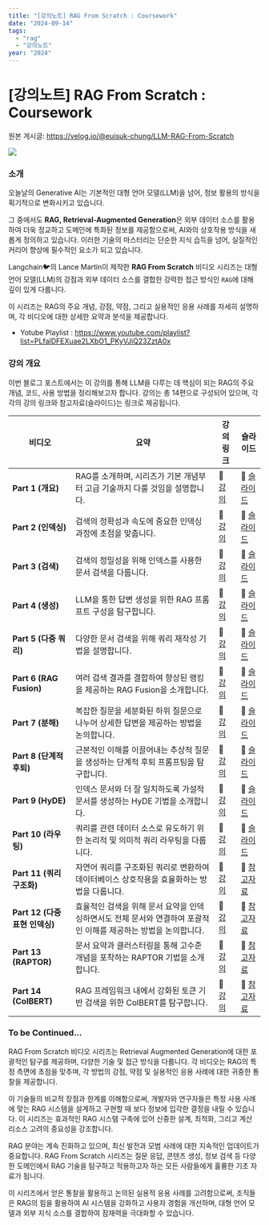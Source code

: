 ```yaml
---
title: "[강의노트] RAG From Scratch : Coursework"
date: "2024-09-14"
tags:
  - "rag"
  - "강의노트"
year: "2024"
---
```


# [강의노트] RAG From Scratch : Coursework

원본 게시글: https://velog.io/@euisuk-chung/LLM-RAG-From-Scratch



![](https://velog.velcdn.com/images/euisuk-chung/post/a2375913-1244-4a82-b3cd-c278e98e252c/image.png)

### 소개

오늘날의 Generative AI는 기본적인 대형 언어 모델(LLM)을 넘어, 정보 활용의 방식을 획기적으로 변화시키고 있습니다.

그 중에서도 **RAG, Retrieval-Augmented Generation**은 외부 데이터 소스를 활용하여 더욱 정교하고 도메인에 특화된 정보를 제공함으로써, AI와의 상호작용 방식을 새롭게 정의하고 있습니다. 이러한 기술의 마스터리는 단순한 지식 습득을 넘어, 실질적인 커리어 향상에 필수적인 요소가 되고 있습니다.

Langchain🐦의 Lance Martin이 제작한 **RAG From Scratch** 비디오 시리즈는 대형 언어 모델(LLM)의 강점과 외부 데이터 소스를 결합한 강력한 접근 방식인 `RAG`에 대해 깊이 있게 다룹니다.

이 시리즈는 RAG의 주요 개념, 강점, 약점, 그리고 실용적인 응용 사례를 자세히 설명하며, 각 비디오에 대한 상세한 요약과 분석을 제공합니다.

* Yotube Playlist : <https://www.youtube.com/playlist?list=PLfaIDFEXuae2LXbO1_PKyVJiQ23ZztA0x>

### 강의 개요

이번 블로그 포스트에서는 이 강의를 통해 LLM을 다루는 데 핵심이 되는 RAG의 주요 개념, 코드, 사용 방법을 정리해보고자 합니다. 강의는 총 14편으로 구성되어 있으며, 각각의 강의 링크와 참고자료(슬라이드)는 링크로 제공됩니다.

| **비디오** | **요약** | **강의 링크** | **슬라이드** |
| --- | --- | --- | --- |
| **Part 1 (개요)** | RAG를 소개하며, 시리즈가 기본 개념부터 고급 기술까지 다룰 것임을 설명합니다. | 📌 [강의](https://www.youtube.com/watch?v=wd7TZ4w1mSw&list=PLfaIDFEXuae2LXbO1_PKyVJiQ23ZztA0x&index=1&pp=iAQB) | 📖 [슬라이드](https://docs.google.com/presentation/d/1C9IaAwHoWcc4RSTqo-pCoN3h0nCgqV2JEYZUJunv_9Q/edit?usp=sharing) |
| **Part 2 (인덱싱)** | 검색의 정확성과 속도에 중요한 인덱싱 과정에 초점을 맞춥니다. | 📌 [강의](https://www.youtube.com/watch?v=bjb_EMsTDKI&list=PLfaIDFEXuae2LXbO1_PKyVJiQ23ZztA0x&index=2&pp=iAQB) | 📖 [슬라이드](https://docs.google.com/presentation/d/1MhsCqZs7wTX6P19TFnA9qRSlxH3u-1-0gWkhBiDG9lQ/edit?usp=sharing) |
| **Part 3 (검색)** | 검색의 정밀성을 위해 인덱스를 사용한 문서 검색을 다룹니다. | 📌 [강의](https://www.youtube.com/watch?v=LxNVgdIz9sU&list=PLfaIDFEXuae2LXbO1_PKyVJiQ23ZztA0x&index=3&pp=iAQB) | 📖 [슬라이드](https://docs.google.com/presentation/d/124I8jlBRCbb0LAUhdmDwbn4nREqxSxZU1RF_eTGXUGc/edit?usp=sharing) |
| **Part 4 (생성)** | LLM을 통한 답변 생성을 위한 RAG 프롬프트 구성을 탐구합니다. | 📌 [강의](https://www.youtube.com/watch?v=JChPi0CRnDY&list=PLfaIDFEXuae2LXbO1_PKyVJiQ23ZztA0x&index=4&pp=iAQB) | 📖 [슬라이드](https://docs.google.com/presentation/d/1eRJwzbdSv71e9Ou9yeqziZrz1UagwX8B1kL4TbL5_Gc/edit?usp=sharing) |
| **Part 5 (다중 쿼리)** | 다양한 문서 검색을 위해 쿼리 재작성 기법을 설명합니다. | 📌 [강의](https://www.youtube.com/watch?v=JChPi0CRnDY&list=PLfaIDFEXuae2LXbO1_PKyVJiQ23ZztA0x&index=5&pp=iAQB) | 📖 [슬라이드](https://docs.google.com/presentation/d/15pWydIszbQG3Ipur9COfTduutTZm6ULdkkyX-MNry8I/edit?usp=sharing) |
| **Part 6 (RAG Fusion)** | 여러 검색 결과를 결합하여 향상된 랭킹을 제공하는 RAG Fusion을 소개합니다. | 📌 [강의](https://www.youtube.com/watch?v=JChPi0CRnDY&list=PLfaIDFEXuae2LXbO1_PKyVJiQ23ZztA0x&index=6&pp=iAQB) | 📖 [슬라이드](https://docs.google.com/presentation/d/1EwykmdVSQqlh6XpGt8APOMYp4q1CZqqeclAx61pUcjI/edit?usp=sharing) |
| **Part 7 (분해)** | 복잡한 질문을 세분화된 하위 질문으로 나누어 상세한 답변을 제공하는 방법을 논의합니다. | 📌 [강의](https://www.youtube.com/watch?v=JChPi0CRnDY&list=PLfaIDFEXuae2LXbO1_PKyVJiQ23ZztA0x&index=7&pp=iAQB) | 📖 [슬라이드](https://docs.google.com/presentation/d/1O97KYrsmYEmhpQ6nkvOVAqQYMJvIaZulGFGmz4cuuVE/edit?usp=sharing) |
| **Part 8 (단계적 후퇴)** | 근본적인 이해를 이끌어내는 추상적 질문을 생성하는 단계적 후퇴 프롬프팅을 탐구합니다. | 📌 [강의](https://www.youtube.com/watch?v=JChPi0CRnDY&list=PLfaIDFEXuae2LXbO1_PKyVJiQ23ZztA0x&index=8&pp=iAQB) | 📖 [슬라이드](https://docs.google.com/presentation/d/1L0MRGVDxYA1eLOR0L_6Ze1l2YV8AhN1QKUtmNA-fJlU/edit?usp=sharing) |
| **Part 9 (HyDE)** | 인덱스 문서와 더 잘 일치하도록 가설적 문서를 생성하는 HyDE 기법을 소개합니다. | 📌 [강의](https://www.youtube.com/watch?v=JChPi0CRnDY&list=PLfaIDFEXuae2LXbO1_PKyVJiQ23ZztA0x&index=9&pp=iAQB) | 📖 [슬라이드](https://docs.google.com/presentation/d/10MmB_QEiS4m00xdyu-92muY-8jC3CdaMpMXbXjzQXsM/edit?usp=sharing) |
| **Part 10 (라우팅)** | 쿼리를 관련 데이터 소스로 유도하기 위한 논리적 및 의미적 쿼리 라우팅을 다룹니다. | 📌 [강의](https://www.youtube.com/watch?v=JChPi0CRnDY&list=PLfaIDFEXuae2LXbO1_PKyVJiQ23ZztA0x&index=10&pp=iAQB) | 📖 [슬라이드](https://docs.google.com/presentation/d/1kC6jFj8C_1ZXDYcFaJ8vhJvCYEwxwsVqk2VVeKKuyx4/edit?usp=sharing) |
| **Part 11 (쿼리 구조화)** | 자연어 쿼리를 구조화된 쿼리로 변환하여 데이터베이스 상호작용을 효율화하는 방법을 다룹니다. | 📌 [강의](https://www.youtube.com/watch?v=JChPi0CRnDY&list=PLfaIDFEXuae2LXbO1_PKyVJiQ23ZztA0x&index=11&pp=iAQB) | 📖 [참고자료](https://blog.langchain.dev/query-construction/) |
| **Part 12 (다중 표현 인덱싱)** | 효율적인 검색을 위해 문서 요약을 인덱싱하면서도 전체 문서와 연결하여 포괄적인 이해를 제공하는 방법을 논의합니다. | 📌 [강의](https://www.youtube.com/watch?v=JChPi0CRnDY&list=PLfaIDFEXuae2LXbO1_PKyVJiQ23ZztA0x&index=12&pp=iAQB) | 📖 [참고자료](https://arxiv.org/pdf/2312.06648.pdf) |
| **Part 13 (RAPTOR)** | 문서 요약과 클러스터링을 통해 고수준 개념을 포착하는 RAPTOR 기법을 소개합니다. | 📌 [강의](https://www.youtube.com/watch?v=JChPi0CRnDY&list=PLfaIDFEXuae2LXbO1_PKyVJiQ23ZztA0x&index=13&pp=iAQB) | 📖 [참고자료](https://arxiv.org/pdf/2401.18059.pdf) |
| **Part 14 (ColBERT)** | RAG 프레임워크 내에서 강화된 토큰 기반 검색을 위한 ColBERT를 탐구합니다. | 📌 [강의](https://www.youtube.com/watch?v=JChPi0CRnDY&list=PLfaIDFEXuae2LXbO1_PKyVJiQ23ZztA0x&index=14&pp=iAQB) | 📖 [참고자료](https://hackernoon.com/how-colbert-helps-developers-overcome-the-limits-of-rag) |

### To be Continued...

RAG From Scratch 비디오 시리즈는 Retrieval Augmented Generation에 대한 포괄적인 탐구를 제공하며, 다양한 기술 및 접근 방식을 다룹니다. 각 비디오는 RAG의 특정 측면에 초점을 맞추며, 각 방법의 강점, 약점 및 실용적인 응용 사례에 대한 귀중한 통찰을 제공합니다.

이 기술들의 비교적 장점과 한계를 이해함으로써, 개발자와 연구자들은 특정 사용 사례에 맞는 RAG 시스템을 설계하고 구현할 때 보다 정보에 입각한 결정을 내릴 수 있습니다. 이 시리즈는 효과적인 RAG 시스템 구축에 있어 신중한 설계, 최적화, 그리고 계산 리소스 고려의 중요성을 강조합니다.

RAG 분야는 계속 진화하고 있으며, 최신 발전과 모범 사례에 대한 지속적인 업데이트가 중요합니다. RAG From Scratch 시리즈는 질문 응답, 콘텐츠 생성, 정보 검색 등 다양한 도메인에서 RAG 기술을 탐구하고 적용하고자 하는 모든 사람들에게 훌륭한 기초 자료가 됩니다.

이 시리즈에서 얻은 통찰을 활용하고 논의된 실용적 응용 사례를 고려함으로써, 조직들은 RAG의 힘을 활용하여 AI 시스템을 강화하고 사용자 경험을 개선하며, 대형 언어 모델과 외부 지식 소스를 결합하여 잠재력을 극대화할 수 있습니다.

